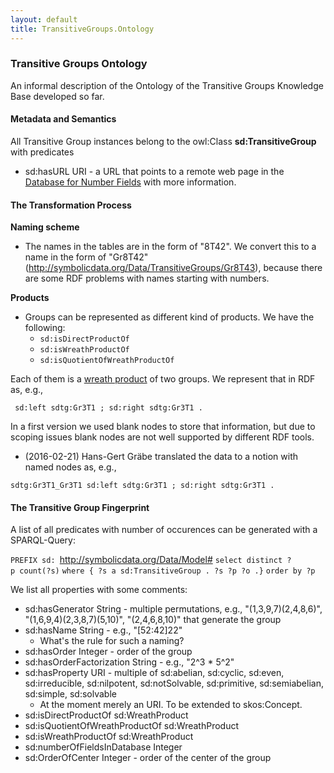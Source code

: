 ```yaml
---
layout: default
title: TransitiveGroups.Ontology
---
```


### Transitive Groups Ontology

An informal description of the Ontology of the Transitive Groups Knowledge Base developed so far.

#### Metadata and Semantics

All Transitive Group instances belong to the owl:Class **sd:TransitiveGroup** with predicates

-   sd:hasURL URI - a URL that points to a remote web page in the [Database for Number Fields](http://galoisdb.math.uni-paderborn.de) with more information.

#### The Transformation Process

**Naming scheme**

-   The names in the tables are in the form of "8T42". We convert this to a name in the form of "Gr8T42" (<http://symbolicdata.org/Data/TransitiveGroups/Gr8T43>), because there are some RDF problems with names starting with numbers.

**Products**

-   Groups can be represented as different kind of products. We have the following:
    -   `sd:isDirectProductOf`
    -   `sd:isWreathProductOf`
    -   `sd:isQuotientOfWreathProductOf`

Each of them is a [wreath product](https://en.wikipedia.org/wiki/Wreath_product) of two groups. We represent that in RDF as, e.g.,

<URI>` sd:left sdtg:Gr3T1 ; sd:right sdtg:Gr3T1 .`

In a first version we used blank nodes to store that information, but due to scoping issues blank nodes are not well supported by different RDF tools.

-   (2016-02-21) Hans-Gert Gräbe translated the data to a notion with named nodes as, e.g.,

`sdtg:Gr3T1_Gr3T1 sd:left sdtg:Gr3T1 ; sd:right sdtg:Gr3T1 .`

#### The Transitive Group Fingerprint

A list of all predicates with number of occurences can be generated with a SPARQL-Query:

`PREFIX sd: `<http://symbolicdata.org/Data/Model#>
`select distinct ?p count(?s)`
`where { ?s a sd:TransitiveGroup . ?s ?p ?o .}`
`order by ?p`

We list all properties with some comments:

-   sd:hasGenerator String - multiple permutations, e.g., "(1,3,9,7)(2,4,8,6)", "(1,6,9,4)(2,3,8,7)(5,10)", "(2,4,6,8,10)" that generate the group
-   sd:hasName String - e.g., "[52:42]22"
    -   What's the rule for such a naming?
-   sd:hasOrder Integer - order of the group
-   sd:hasOrderFactorization String - e.g., "2\^3 \* 5\^2"
-   sd:hasProperty URI - multiple of sd:abelian, sd:cyclic, sd:even, sd:irreducible, sd:nilpotent, sd:notSolvable, sd:primitive, sd:semiabelian, sd:simple, sd:solvable
    -   At the moment merely an URI. To be extended to skos:Concept.
-   sd:isDirectProductOf sd:WreathProduct
-   sd:isQuotientOfWreathProductOf sd:WreathProduct
-   sd:isWreathProductOf sd:WreathProduct
-   sd:numberOfFieldsInDatabase Integer
-   sd:OrderOfCenter Integer - order of the center of the group

